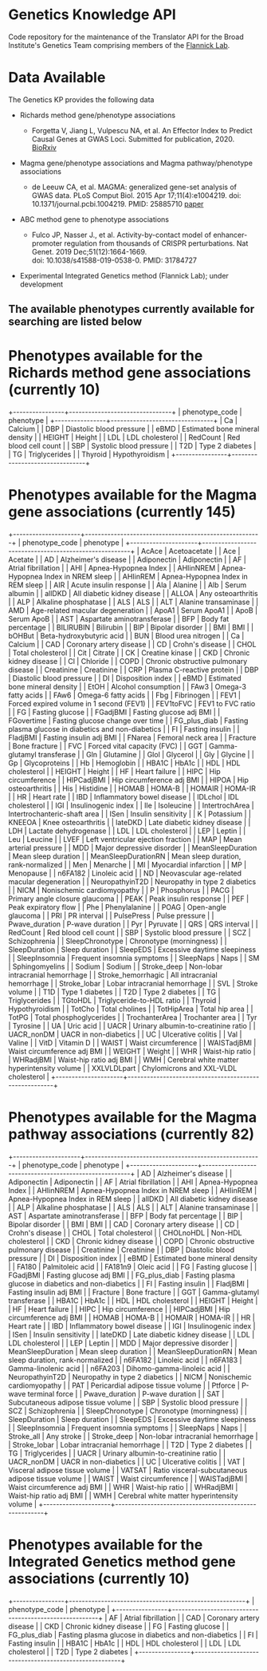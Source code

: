 # Genetics Knowledge API
Code repository for the maintenance of the Translator API for the Broad Institute's Genetics Team comprising members of the [Flannick Lab](http://www.flannicklab.org/).


# Data Available
The Genetics KP provides the following data

* Richards method gene/phenotype associations
  * Forgetta V, Jiang L, Vulpescu NA, et al. An Effector Index to Predict Causal Genes at GWAS Loci. Submitted for publication, 2020.
        [BioRxiv](https://www.biorxiv.org/content/10.1101/2020.06.28.171561v1)

* Magma gene/phenotype associations and Magma pathway/phenotype associations
  * de Leeuw CA, et al. MAGMA: generalized gene-set analysis of GWAS data. PLoS Comput Biol. 2015 Apr 17;11(4):e1004219. doi: 10.1371/journal.pcbi.1004219.
        PMID: 25885710
        [paper](https://ctg.cncr.nl/software/magma)

* ABC method gene to phenotype associations
  * Fulco JP, Nasser J., et al. Activity-by-contact model of enhancer-promoter regulation from thousands of CRISPR perturbations. 
    Nat Genet. 2019 Dec;51(12):1664-1669.     
    doi: 10.1038/s41588-019-0538-0.
    PMID: 31784727

* Experimental Integrated Genetics method (Flannick Lab); under development

## The available phenotypes currently available for searching are listed below

# Phenotypes available for the Richards method gene associations (currently 10)
+----------------+--------------------------------+
| phenotype_code | phenotype                      |
+----------------+--------------------------------+
| Ca             | Calcium                        |
| DBP            | Diastolic blood pressure       |
| eBMD           | Estimated bone mineral density |
| HEIGHT         | Height                         |
| LDL            | LDL cholesterol                |
| RedCount       | Red blood cell count           |
| SBP            | Systolic blood pressure        |
| T2D            | Type 2 diabetes                |
| TG             | Triglycerides                  |
| Thyroid        | Hypothyroidism                 |
+----------------+--------------------------------+


# Phenotypes available for the Magma gene associations (currently 145)
+---------------------+-------------------------------------------------------+
| phenotype_code      | phenotype                                             |
+---------------------+-------------------------------------------------------+
| AcAce               | Acetoacetate                                          |
| Ace                 | Acetate                                               |
| AD                  | Alzheimer's disease                                   |
| Adiponectin         | Adiponectin                                           |
| AF                  | Atrial fibrillation                                   |
| AHI                 | Apnea-Hypopnea Index                                  |
| AHIinNREM           | Apnea-Hypopnea Index in NREM sleep                    |
| AHIinREM            | Apnea-Hypopnea Index in REM sleep                     |
| AIR                 | Acute insulin response                                |
| Ala                 | Alanine                                               |
| Alb                 | Serum albumin                                         |
| allDKD              | All diabetic kidney disease                           |
| ALLOA               | Any osteoarthritis                                    |
| ALP                 | Alkaline phosphatase                                  |
| ALS                 | ALS                                                   |
| ALT                 | Alanine transaminase                                  |
| AMD                 | Age-related macular degeneration                      |
| ApoA1               | Serum ApoA1                                           |
| ApoB                | Serum ApoB                                            |
| AST                 | Aspartate aminotransferase                            |
| BFP                 | Body fat percentage                                   |
| BILIRUBIN           | Bilirubin                                             |
| BIP                 | Bipolar disorder                                      |
| BMI                 | BMI                                                   |
| bOHBut              | Beta-hydroxybutyric acid                              |
| BUN                 | Blood urea nitrogen                                   |
| Ca                  | Calcium                                               |
| CAD                 | Coronary artery disease                               |
| CD                  | Crohn's disease                                       |
| CHOL                | Total cholesterol                                     |
| Cit                 | Citrate                                               |
| CK                  | Creatine kinase                                       |
| CKD                 | Chronic kidney disease                                |
| Cl                  | Chloride                                              |
| COPD                | Chronic obstructive pulmonary disease                 |
| Creatinine          | Creatinine                                            |
| CRP                 | Plasma C-reactive protein                             |
| DBP                 | Diastolic blood pressure                              |
| DI                  | Disposition index                                     |
| eBMD                | Estimated bone mineral density                        |
| EtOH                | Alcohol consumption                                   |
| FAw3                | Omega-3 fatty acids                                   |
| FAw6                | Omega-6 fatty acids                                   |
| Fbg                 | Fibrinogen                                            |
| FEV1                | Forced expired volume in 1 second (FEV1)              |
| FEV1toFVC           | FEV1 to FVC ratio                                     |
| FG                  | Fasting glucose                                       |
| FGadjBMI            | Fasting glucose adj BMI                               |
| FGovertime          | Fasting glucose change over time                      |
| FG_plus_diab        | Fasting plasma glucose in diabetics and non-diabetics |
| FI                  | Fasting insulin                                       |
| FIadjBMI            | Fasting insulin adj BMI                               |
| FNarea              | Femoral neck area                                     |
| Fracture            | Bone fracture                                         |
| FVC                 | Forced vital capacity (FVC)                           |
| GGT                 | Gamma-glutamyl transferase                            |
| Gln                 | Glutamine                                             |
| Glol                | Glycerol                                              |
| Gly                 | Glycine                                               |
| Gp                  | Glycoproteins                                         |
| Hb                  | Hemoglobin                                            |
| HBA1C               | HbA1c                                                 |
| HDL                 | HDL cholesterol                                       |
| HEIGHT              | Height                                                |
| HF                  | Heart failure                                         |
| HIPC                | Hip circumference                                     |
| HIPCadjBMI          | Hip circumference adj BMI                             |
| HIPOA               | Hip osteoarthritis                                    |
| His                 | Histidine                                             |
| HOMAB               | HOMA-B                                                |
| HOMAIR              | HOMA-IR                                               |
| HR                  | Heart rate                                            |
| IBD                 | Inflammatory bowel disease                            |
| IDLchol             | IDL cholesterol                                       |
| IGI                 | Insulinogenic index                                   |
| Ile                 | Isoleucine                                            |
| IntertrochArea      | Intertrochanteric-shaft area                          |
| ISen                | Insulin sensitivity                                   |
| K                   | Potassium                                             |
| KNEEOA              | Knee osteoarthritis                                   |
| lateDKD             | Late diabetic kidney disease                          |
| LDH                 | Lactate dehydrogenase                                 |
| LDL                 | LDL cholesterol                                       |
| LEP                 | Leptin                                                |
| Leu                 | Leucine                                               |
| LVEF                | Left ventricular ejection fraction                    |
| MAP                 | Mean arterial pressure                                |
| MDD                 | Major depressive disorder                             |
| MeanSleepDuration   | Mean sleep duration                                   |
| MeanSleepDurationRN | Mean sleep duration, rank-normalized                  |
| Men                 | Menarche                                              |
| MI                  | Myocardial infarction                                 |
| MP                  | Menopause                                             |
| n6FA182             | Linoleic acid                                         |
| ND                  | Neovascular age-related macular degeneration          |
| NeuropathyinT2D     | Neuropathy in type 2 diabetics                        |
| NICM                | Nonischemic cardiomyopathy                            |
| P                   | Phosphorus                                            |
| PACG                | Primary angle closure glaucoma                        |
| PEAK                | Peak insulin response                                 |
| PEF                 | Peak expiratory flow                                  |
| Phe                 | Phenylalanine                                         |
| POAG                | Open-angle glaucoma                                   |
| PRI                 | PR interval                                           |
| PulsePress          | Pulse pressure                                        |
| Pwave_duration      | P-wave duration                                       |
| Pyr                 | Pyruvate                                              |
| QRS                 | QRS interval                                          |
| RedCount            | Red blood cell count                                  |
| SBP                 | Systolic blood pressure                               |
| SCZ                 | Schizophrenia                                         |
| SleepChronotype     | Chronotype (morningness)                              |
| SleepDuration       | Sleep duration                                        |
| SleepEDS            | Excessive daytime sleepiness                          |
| SleepInsomnia       | Frequent insomnia symptoms                            |
| SleepNaps           | Naps                                                  |
| SM                  | Sphingomyelins                                        |
| Sodium              | Sodium                                                |
| Stroke_deep         | Non-lobar intracranial hemorrhage                     |
| Stroke_hemorrhagic  | All intracranial hemorrhage                           |
| Stroke_lobar        | Lobar intracranial hemorrhage                         |
| SVL                 | Stroke volume                                         |
| T1D                 | Type 1 diabetes                                       |
| T2D                 | Type 2 diabetes                                       |
| TG                  | Triglycerides                                         |
| TGtoHDL             | Triglyceride-to-HDL ratio                             |
| Thyroid             | Hypothyroidism                                        |
| TotCho              | Total cholines                                        |
| TotHipArea          | Total hip area                                        |
| TotPG               | Total phosphoglycerides                               |
| TrochanterArea      | Trochanter area                                       |
| Tyr                 | Tyrosine                                              |
| UA                  | Uric acid                                             |
| UACR                | Urinary albumin-to-creatinine ratio                   |
| UACR_nonDM          | UACR in non-diabetics                                 |
| UC                  | Ulcerative colitis                                    |
| Val                 | Valine                                                |
| VitD                | Vitamin D                                             |
| WAIST               | Waist circumference                                   |
| WAISTadjBMI         | Waist circumference adj BMI                           |
| WEIGHT              | Weight                                                |
| WHR                 | Waist-hip ratio                                       |
| WHRadjBMI           | Waist-hip ratio adj BMI                               |
| WMH                 | Cerebral white matter hyperintensity volume           |
| XXLVLDLpart         | Chylomicrons and XXL-VLDL cholesterol                 |
+---------------------+-------------------------------------------------------+

# Phenotypes available for the Magma pathway associations (currently 82)
+---------------------+-------------------------------------------------------+
| phenotype_code      | phenotype                                             |
+---------------------+-------------------------------------------------------+
| AD                  | Alzheimer's disease                                   |
| Adiponectin         | Adiponectin                                           |
| AF                  | Atrial fibrillation                                   |
| AHI                 | Apnea-Hypopnea Index                                  |
| AHIinNREM           | Apnea-Hypopnea Index in NREM sleep                    |
| AHIinREM            | Apnea-Hypopnea Index in REM sleep                     |
| allDKD              | All diabetic kidney disease                           |
| ALP                 | Alkaline phosphatase                                  |
| ALS                 | ALS                                                   |
| ALT                 | Alanine transaminase                                  |
| AST                 | Aspartate aminotransferase                            |
| BFP                 | Body fat percentage                                   |
| BIP                 | Bipolar disorder                                      |
| BMI                 | BMI                                                   |
| CAD                 | Coronary artery disease                               |
| CD                  | Crohn's disease                                       |
| CHOL                | Total cholesterol                                     |
| CHOLnoHDL           | Non-HDL cholesterol                                   |
| CKD                 | Chronic kidney disease                                |
| COPD                | Chronic obstructive pulmonary disease                 |
| Creatinine          | Creatinine                                            |
| DBP                 | Diastolic blood pressure                              |
| DI                  | Disposition index                                     |
| eBMD                | Estimated bone mineral density                        |
| FA180               | Palmitoleic acid                                      |
| FA181n9             | Oleic acid                                            |
| FG                  | Fasting glucose                                       |
| FGadjBMI            | Fasting glucose adj BMI                               |
| FG_plus_diab        | Fasting plasma glucose in diabetics and non-diabetics |
| FI                  | Fasting insulin                                       |
| FIadjBMI            | Fasting insulin adj BMI                               |
| Fracture            | Bone fracture                                         |
| GGT                 | Gamma-glutamyl transferase                            |
| HBA1C               | HbA1c                                                 |
| HDL                 | HDL cholesterol                                       |
| HEIGHT              | Height                                                |
| HF                  | Heart failure                                         |
| HIPC                | Hip circumference                                     |
| HIPCadjBMI          | Hip circumference adj BMI                             |
| HOMAB               | HOMA-B                                                |
| HOMAIR              | HOMA-IR                                               |
| HR                  | Heart rate                                            |
| IBD                 | Inflammatory bowel disease                            |
| IGI                 | Insulinogenic index                                   |
| ISen                | Insulin sensitivity                                   |
| lateDKD             | Late diabetic kidney disease                          |
| LDL                 | LDL cholesterol                                       |
| LEP                 | Leptin                                                |
| MDD                 | Major depressive disorder                             |
| MeanSleepDuration   | Mean sleep duration                                   |
| MeanSleepDurationRN | Mean sleep duration, rank-normalized                  |
| n6FA182             | Linoleic acid                                         |
| n6FA183             | Gamma-linolenic acid                                  |
| n6FA203             | Dihomo-gamma-linoleic acid                            |
| NeuropathyinT2D     | Neuropathy in type 2 diabetics                        |
| NICM                | Nonischemic cardiomyopathy                            |
| PAT                 | Pericardial adipose tissue volume                     |
| Ptforce             | P-wave terminal force                                 |
| Pwave_duration      | P-wave duration                                       |
| SAT                 | Subcutaneous adipose tissue volume                    |
| SBP                 | Systolic blood pressure                               |
| SCZ                 | Schizophrenia                                         |
| SleepChronotype     | Chronotype (morningness)                              |
| SleepDuration       | Sleep duration                                        |
| SleepEDS            | Excessive daytime sleepiness                          |
| SleepInsomnia       | Frequent insomnia symptoms                            |
| SleepNaps           | Naps                                                  |
| Stroke_all          | Any stroke                                            |
| Stroke_deep         | Non-lobar intracranial hemorrhage                     |
| Stroke_lobar        | Lobar intracranial hemorrhage                         |
| T2D                 | Type 2 diabetes                                       |
| TG                  | Triglycerides                                         |
| UACR                | Urinary albumin-to-creatinine ratio                   |
| UACR_nonDM          | UACR in non-diabetics                                 |
| UC                  | Ulcerative colitis                                    |
| VAT                 | Visceral adipose tissue volume                        |
| VATSAT              | Ratio visceral-subcutaneous adipose tissue volume     |
| WAIST               | Waist circumference                                   |
| WAISTadjBMI         | Waist circumference adj BMI                           |
| WHR                 | Waist-hip ratio                                       |
| WHRadjBMI           | Waist-hip ratio adj BMI                               |
| WMH                 | Cerebral white matter hyperintensity volume           |
+---------------------+-------------------------------------------------------+

# Phenotypes available for the Integrated Genetics method gene associations (currently 10)
+----------------+-------------------------------------------------------+
| phenotype_code | phenotype                                             |
+----------------+-------------------------------------------------------+
| AF             | Atrial fibrillation                                   |
| CAD            | Coronary artery disease                               |
| CKD            | Chronic kidney disease                                |
| FG             | Fasting glucose                                       |
| FG_plus_diab   | Fasting plasma glucose in diabetics and non-diabetics |
| FI             | Fasting insulin                                       |
| HBA1C          | HbA1c                                                 |
| HDL            | HDL cholesterol                                       |
| LDL            | LDL cholesterol                                       |
| T2D            | Type 2 diabetes                                       |
+----------------+-------------------------------------------------------+


